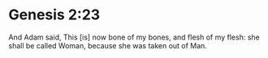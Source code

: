 # Genesis 2:23

And Adam said, This [is] now bone of my bones, and flesh of my flesh: she shall be called Woman, because she was taken out of Man.